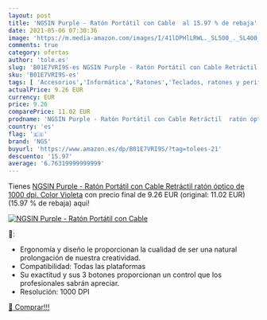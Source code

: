 ```yaml
---
layout: post
title: 'NGSIN Purple - Ratón Portátil con Cable  al 15.97 % de rebaja'
date: 2021-05-06 07:30:36
image: 'https://m.media-amazon.com/images/I/41lDPHlLRWL._SL500_._SL400_.jpg'
comments: true
category: ofertas
author: 'tole.es'
slug: 'B01E7VRI9S-es NGSIN Purple - Ratón Portátil con Cable Retráctil ratón...'
sku: 'B01E7VRI9S-es'
tags: [ 'Accesorios','Informática','Ratones','Teclados, ratones y periféricos de entrada','ngs','ratón', ]
actualPrice: 9.26 EUR
currency: EUR
price: 9.26
comparePrice: 11.02 EUR
prodname: 'NGSIN Purple - Ratón Portátil con Cable Retráctil  ratón óptico de 1000 dpi. Color Violeta'
country: 'es'
flag: '🇪🇸'
brand: 'NGS'
buyurl: 'https://www.amazon.es/dp/B01E7VRI9S/?tag=tolees-21'
descuento: '15.97'
average: '6.76319999999999'
---
```


Tienes [NGSIN Purple - Ratón Portátil con Cable Retráctil  ratón óptico de 1000 dpi. Color Violeta](https://www.amazon.es/dp/B01E7VRI9S/?tag=tolees-21) con precio final de  9.26 EUR (original: 11.02 EUR) (15.97 %  de rebaja) aqui!

[![NGSIN Purple - Ratón Portátil con Cable ](https://m.media-amazon.com/images/I/41lDPHlLRWL._SL500_._SL400_.jpg)](https://www.amazon.es/dp/B01E7VRI9S/?tag=tolees-21)

🔎:

- Ergonomía y diseño le proporcionan la cualidad de ser una natural prolongación de nuestra creatividad.
- Compatibilidad: Todas las plataformas
- Su exactitud y sus 3 botones proporcionan un control que los profesionales sabrán apreciar.
- Resolución: 1000 DPI

[🛒 Comprar!!!](https://www.amazon.es/dp/B01E7VRI9S/?tag=tolees-21)
